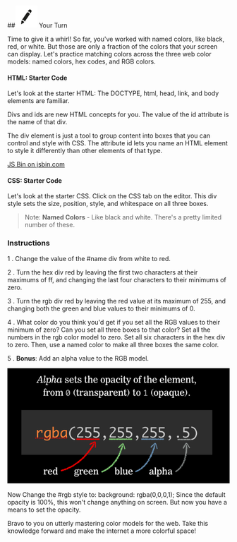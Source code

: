 
##![Your Turn](../assets/exercise.png) Your Turn

Time to give it a whirl! So far, you've worked with named colors, like black, red, or white. But those are only a fraction of the colors that your screen can display. Let's practice matching colors across the three web color models: named colors, hex codes, and RGB colors.


#### HTML: Starter Code
Let's look at the starter HTML: The DOCTYPE, html, head, link, and body elements are familiar.

Divs and ids are new HTML concepts for you. The value of the id attribute is the name of that div.

The div element is just a tool to group content into boxes that you can control and style with CSS. The attribute id lets you name an HTML element to style it differently than other elements of that type.

<a class="jsbin-embed" href="http://jsbin.com/goyaqo/embed?html,output">JS Bin on jsbin.com</a><script src="http://static.jsbin.com/js/embed.min.js?3.35.11"></script>

#### CSS: Starter Code
Let's look at the starter CSS. Click on the CSS tab on the editor. This div style sets the size, position, style, and whitespace on all three boxes.

>Note: **Named Colors** - Like black and white. There's a pretty limited number of these.

### Instructions

1 . Change the value of the #name div from white to red.

2 . Turn the hex div red by leaving the first two characters at their maximums of ff, and changing the last four characters to their minimums of zero.

3 . Turn the rgb div red by leaving the red value at its maximum of 255, and changing both the green and blue values to their minimums of 0.

4 . What color do you think you'd get if you set all the RGB values to their minimum of zero? Can you set all three boxes to that color? Set all the numbers in the rgb color model to zero. Set all six characters in the hex div to zero. Then, use a named color to make all three boxes the same color.

5 . **Bonus**: Add an alpha value to the RGB model.

![](../assets/elkwebdesign/rgb.png)

Now Change the #rgb style to: background: rgba(0,0,0,1); Since the default opacity is 100%, this won't change anything on screen. But now you have a means to set the opacity.

Bravo to you on utterly mastering color models for the web. Take this knowledge forward and make the internet a more colorful space!
